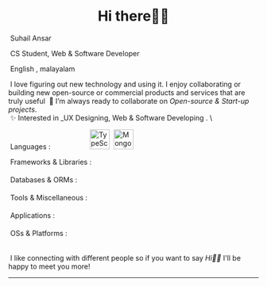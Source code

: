 <h1 align="center">Hi there👋🏻</h1>

&nbsp;Suhail Ansar

&nbsp;CS Student, Web & Software Developer 

&nbsp;English , malayalam

&nbsp;I love figuring out new technology and using it. I enjoy collaborating or building new open-source or commercial products and services that are truly useful
&nbsp;🤝 I’m always ready to collaborate on _Open-source & Start-up projects_. \
&nbsp;✨ Interested in _UX Designing, Web & Software Developing . \

&nbsp;Languages : 
&nbsp;<a rel="nofollow" href="https://html.spec.whatwg.org/multipage/" target="_blank" title="HTML5"><img loading="lazy" height="16" src="https://cdn.simpleicons.org/Html5/e34f26"></a>&nbsp;
<a rel="nofollow" href="https://www.w3.org/TR/CSS/#css" target="_blank" title="CSS3"><img loading="lazy" height="16" src="https://cdn.simpleicons.org/Css3/1572b6"></a>&nbsp;
<a rel="nofollow" href="http://www.ecma-international.org/publications-and-standards/standards/ecma-262/" target="_blank" title="JavaScript"><img loading="lazy" height="16" src="https://cdn.simpleicons.org/JavaScript/f7df1e"></a>&nbsp;
<a href="https://www.typescriptlang.org" target="_blank"><img src="https://cdn.simpleicons.org/typescript/3178C6" height="40" alt="TypeScript"></a>&nbsp;
<a href="https://www.mongodb.com" target="_blank"><img src="https://cdn.simpleicons.org/mongodb/47A248" height="40" alt="MongoDB"></a>&nbsp;


&nbsp;Frameworks & Libraries : \
&nbsp;<a rel="nofollow" href="https://getbootstrap.com/" target="_blank" title="Bootstrap CSS"><img loading="lazy" height="16" src="https://cdn.simpleicons.org/Bootstrap/7952b3"></a>&nbsp;
<a rel="nofollow" href="https://tailwindcss.com/" target="_blank" title="Tailwind CSS"><img loading="lazy" height="16" src="https://cdn.simpleicons.org/TailwindCss/06b6d4"></a>&nbsp;
<a rel="nofollow" href="https://jquery.com/" target="_blank" title="jQuery"><img loading="lazy" height="16" src="https://cdn.simpleicons.org/jQuery/0769ad"></a>&nbsp;
<a rel="nofollow" href="https://vuejs.org/" target="_blank" title="Vue"><img loading="lazy" height="16" src="https://cdn.simpleicons.org/Vue.js/4fc08d"></a>&nbsp;
<a rel="nofollow" href="https://vuetifyjs.com/" target="_blank" title="Vuetify"><img loading="lazy" height="16" src="https://cdn.simpleicons.org/Vuetify/1867c0"></a>&nbsp;
<a rel="nofollow" href="https://svelte.dev/" target="_blank" title="Svelte"><img loading="lazy" height="16" src="https://cdn.simpleicons.org/Svelte/ff3e00"></a> \
&nbsp;Databases & ORMs : \
&nbsp;<a rel="nofollow" href="https://www.mysql.com/" target="_blank" title="MySQL"><img loading="lazy" height="16" src="https://cdn.simpleicons.org/MySQL/f29111"></a>&nbsp;
<a rel="nofollow" href="https://mariadb.org/" target="_blank" title="MariaDB"><img loading="lazy" height="16" src="https://cdn.simpleicons.org/MariaDB/003545"></a>&nbsp;
<a rel="nofollow" href="https://www.sqlite.org/" target="_blank" title="SQLite"><img loading="lazy" height="16" src="https://cdn.simpleicons.org/SQLite/003b57"></a> \
&nbsp;Tools & Miscellaneous : \
&nbsp;<a rel="nofollow" href="https://www.gnu.org/software/bash/" target="_blank" title="GNU Bash"><img loading="lazy" height="16" src="https://cdn.simpleicons.org/GNUBash/4eaa25"></a>&nbsp;
<a rel="nofollow" href="https://nodejs.org/" target="_blank" title="NodeJS"><img loading="lazy" height="16" src="https://cdn.simpleicons.org/Node.js/339933"></a>&nbsp;
<a rel="nofollow" href="https://git-scm.com/" target="_blank" title="Git"><img loading="lazy" height="16" src="https://cdn.simpleicons.org/Git/f05032"></a> \
&nbsp;Applications : \
&nbsp;<a rel="nofollow" href="https://www.microsoft.com/en/microsoft-365/" target="_blank" title="Microsoft Office"><img loading="lazy" height="16" src="https://cdn.simpleicons.org/MicrosoftOffice/d83b01"></a>&nbsp;
<a rel="nofollow" href="https://www.adobe.com/in/products/photoshop/" target="_blank" title="Adobe Photoshop"><img loading="lazy" height="16" src="https://cdn.simpleicons.org/AdobePhotoshop/31a8ff"></a>&nbsp;
<a rel="nofollow" href="https://www.vegascreativesoftware.com/in/vegas-pro/" target="_blank" title="Vegas Pro"><img loading="lazy" height="16" src="https://cdn.simpleicons.org/Vitess/406aff"></a>&nbsp;
<a rel="nofollow" href="https://www.audacityteam.org/" target="_blank" title="Audacity"><img loading="lazy" height="16" src="https://cdn.simpleicons.org/Audacity/0000cc"></a>&nbsp;
<a rel="nofollow" href="https://www.sublimetext.com/" target="_blank" title="Sublime Text"><img loading="lazy" height="16" src="https://cdn.simpleicons.org/SublimeText/ff9800"></a>&nbsp;
<a rel="nofollow" href="https://www.adobe.com/in/products/xd/" target="_blank" title="Adobe XD"><img loading="lazy" height="16" src="https://cdn.simpleicons.org/AdobeXD/ff61f6"></a>&nbsp;
<a rel="nofollow" href="https://www.postman.com/" target="_blank" title="Postman"><img loading="lazy" height="16" src="https://cdn.simpleicons.org/Postman/ff6c37"></a>&nbsp;
<a rel="nofollow" href="https://code.visualstudio.com/" target="_blank" title="VSCode"><img loading="lazy" height="16" src="https://cdn.simpleicons.org/VisualStudioCode/007acc"></a>&nbsp;
<a rel="nofollow" href="https://www.figma.com/" target="_blank" title="Figma"><img loading="lazy" height="16" src="https://cdn.simpleicons.org/Figma/0acf83"></a> \
&nbsp;OSs & Platforms : \
&nbsp;<a rel="nofollow" href="https://www.microsoft.com/en-in/windows/" target="_blank" title="Windows"><img loading="lazy" height="16" src="https://cdn.simpleicons.org/Windows11/0078d4"></a>&nbsp;
<a rel="nofollow" href="https://ubuntu.com/" target="_blank" title="Ubuntu"><img loading="lazy" height="16" src="https://cdn.simpleicons.org/Ubuntu/e95420"></a>

&nbsp;I like connecting with different people so if you want to say _Hi👋🏻_ I'll be happy to meet you more!

----------

